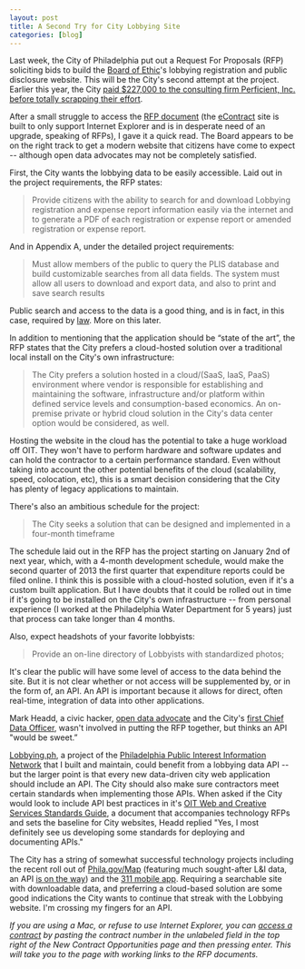 ```yaml
---
layout: post
title: A Second Try for City Lobbying Site
categories: [blog]
---
```


Last week, the City of Philadelphia put out a Request For Proposals (RFP) soliciting bids to build the [Board of Ethic](http://www.phila.gov/ethicsboard/lobbying.html)'s lobbying registration and public disclosure website. 
This will be the City's second attempt at the project. Earlier this year, the City [paid $227,000 to the consulting firm Perficient, Inc. before totally scrapping their effort](http://www.newsworks.org/index.php/off-mic/item/38216).

After a small struggle to access the [RFP document](https://secure.phila.gov/ECONTRACT/Documents/frmPDFWindow.aspx?docid=211209241237530211209251056121N&ext=pdf) (the [eContract](https://secure.phila.gov/ECONTRACT/) site is built to only support Internet Explorer and is in desperate need of an upgrade, speaking of RFPs), I gave it a quick read. The Board appears to be on the right track to get a modern website that citizens have come to expect -- although open data advocates may not be completely satisfied.

First, the City wants the lobbying data to be easily accessible. Laid out in the project requirements, the RFP states:

> Provide citizens with the ability to search for and download Lobbying 
> registration and expense report information easily via the internet and to 
> generate a PDF of each registration or expense report or amended registration 
> or expense report. 

And in Appendix A, under the detailed project requirements:

> Must allow members of the public to query the PLIS database and build customizable 
> searches from all data fields. The system must allow all users to download and export 
> data, and also to print and save search results

Public search and access to the data is a good thing, and is in fact, in this case, required by [law](http://www.amlegal.com/nxt/gateway.dll/Pennsylvania/philadelphia_pa/title20officersandemployees/chapter20-1200lobbying?f=templates$fn=default.htm$3.0$vid=amlegal:philadelphia_pa$anc=JD_20-1206). More on this later.

In addition to mentioning that the application should be “state of the art”, the RFP states that the City prefers a cloud-hosted solution over a traditional local install on the City's own infrastructure: 

> The City prefers a solution hosted in a cloud/(SaaS, IaaS, PaaS) environment where vendor 
> is responsible for establishing and maintaining the software, infrastructure and/or 
> platform within defined service levels and consumption-based economics.  An on-premise 
> private or hybrid cloud solution in the City's data center option would be considered, as well. 

Hosting the website in the cloud has the potential to take a huge workload off OIT. They won't have to perform hardware and software updates and can hold the contractor to a certain performance standard. Even without taking into account the other potential benefits of the cloud (scalability, speed, colocation, etc), this is a smart decision considering that the City has plenty of legacy applications to maintain.

There's also an ambitious schedule for the project:

> The City seeks a solution that
> can be designed and implemented in a four-month timeframe

The schedule laid out in the RFP has the project starting on January 2nd of next year, which, with a 4-month development schedule, would make the second quarter of 2013 the first quarter that expenditure reports could be filed online. I think this is possible with a cloud-hosted solution, even if it's a custom built application. But I have doubts that it could be rolled out in time if it's going to be installed on the City's own infrastructure -- from personal experience (I worked at the Philadelphia Water Department for 5 years) just that process can take longer than 4 months.

Also, expect headshots of your favorite lobbyists:

> Provide an on-line directory of Lobbyists with standardized photos;

It's clear the public will have some level of access to the data behind the site. But it is not clear whether or not access will be supplemented by, or in the form of, an API. An API is important because it allows for direct, often real-time, integration of data into other applications. 

Mark Headd, a civic hacker, [open data advocate](http://civic.io/2012/09/12/3-reasons-to-care-about-open-data/) and the City's [first Chief Data Officer](http://technicallyphilly.com/2012/08/13/mark-headd-first-ever-city-of-philadelphia-chief-digital-officer), wasn't involved in putting the RFP together, but thinks an API "would be sweet.” 

[Lobbying.ph](http://lobbying.ph), a project of the [Philadelphia Public Interest Information Network](http://www.ppiin.org) that I built and maintain, could benefit from a lobbying data API -- but the larger point is that every new data-driven city web application should include an API. The City should also make sure contractors meet certain standards when implementing those APIs. When asked if the City would look to include API best practices in it's [OIT Web and Creative Services Standards Guide](https://secure.phila.gov/ECONTRACT/Documents/frmPDFWindow.aspx?docid=211209241237530211209241632401N&ext=pdf), a document that accompanies technology RFPs and sets the baseline for City websites, Headd replied "Yes, I most definitely see us developing some standards for deploying and documenting APIs."

The City has a string of somewhat successful technology projects including the recent roll out of [Phila.gov/Map](http://www.phila.gov/map) (featuring much sought-after L&I data, an API [is on the way](http://planphilly.com/li-releases-new-apps-website-upgrade)) and the [311 mobile app](http://www.phila.gov/311/mobileapp.html). Requiring a searchable site with downloadable data, and preferring a cloud-based solution are some good indications the City wants to continue that streak with the Lobbying website. I'm crossing my fingers for an API.

*If you are using a Mac, or refuse to use Internet Explorer, you can [access a contract](https://secure.phila.gov/eContract/) by pasting the contract number in the unlabeled field in the top right of the New Contract Opportunities page and then pressing enter. This will take you to the page with working links to the RFP documents.*